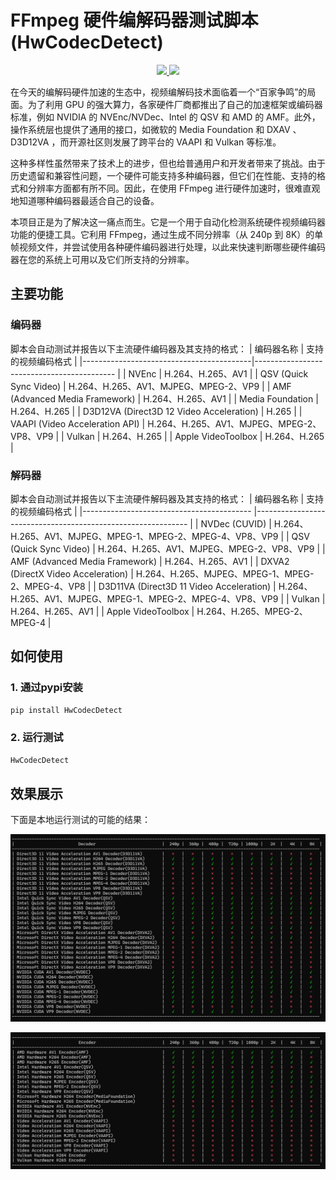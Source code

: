 # FFmpeg 硬件编解码器测试脚本(HwCodecDetect)
<p align="center">
    <a href="https://pypi.org/project/hwcodecdetect">
        <img src="https://badgen.net/pypi/v/hwcodecdetect?color=yellow" />
    </a>
    <a href="https://pypi.org/project/hwcodecdetect">
        <img src="https://static.pepy.tech/badge/hwcodecdetect" />
    </a>
</p>

在今天的编解码硬件加速的生态中，视频编解码技术面临着一个“百家争鸣”的局面。为了利用 GPU 的强大算力，各家硬件厂商都推出了自己的加速框架或编码器标准，例如 NVIDIA 的 NVEnc/NVDec、Intel 的 QSV 和 AMD 的 AMF。此外，操作系统层也提供了通用的接口，如微软的 Media Foundation 和 DXAV 、 D3D12VA ，而开源社区则发展了跨平台的 VAAPI 和 Vulkan 等标准。

这种多样性虽然带来了技术上的进步，但也给普通用户和开发者带来了挑战。由于历史遗留和兼容性问题，一个硬件可能支持多种编码器，但它们在性能、支持的格式和分辨率方面都有所不同。因此，在使用 FFmpeg 进行硬件加速时，很难直观地知道哪种编码器最适合自己的设备。

本项目正是为了解决这一痛点而生。它是一个用于自动化检测系统硬件视频编码器功能的便捷工具。它利用 FFmpeg，通过生成不同分辨率（从 240p 到 8K）的单帧视频文件，并尝试使用各种硬件编码器进行处理，以此来快速判断哪些硬件编码器在您的系统上可用以及它们所支持的分辨率。

## 主要功能
### 编码器
脚本会自动测试并报告以下主流硬件编码器及其支持的格式：
| 编码器名称                     	        | 支持的视频编码格式                           |
|------------------------------------------|------------------------------------------- |
| NVEnc                          	       | H.264、H.265、AV1                          |
| QSV (Quick Sync Video)         	       | H.264、H.265、AV1、MJPEG、MPEG-2、VP9       |
| AMF (Advanced Media Framework)           | H.264、H.265、AV1                          |
| Media Foundation               	       | H.264、H.265                               |
| D3D12VA (Direct3D 12 Video Acceleration) | H.265                                      |
| VAAPI (Video Acceleration API) 	       | H.264、H.265、AV1、MJPEG、MPEG-2、VP8、VP9  |
| Vulkan                         	       | H.264、H.265                               |
| Apple VideoToolbox               	       | H.264、H.265                               |

### 解码器
脚本会自动测试并报告以下主流硬件解码器及其支持的格式：
| 编码器名称                                 | 支持的视频编码格式                                             |
|------------------------------------------	|------------------------------------------------------------- |
| NVDec (CUVID)                  	        | H.264、H.265、AV1、MJPEG、MPEG-1、MPEG-2、MPEG-4、VP8、VP9    |
| QSV (Quick Sync Video)         	        | H.264、H.265、AV1、MJPEG、MPEG-2、VP8、VP9                    |
| AMF (Advanced Media Framework)            | H.264、H.265、AV1                                            |
| DXVA2 (DirectX Video Acceleration)        | H.264、H.265、MJPEG、MPEG-1、MPEG-2、MPEG-4、VP8              |
| D3D11VA (Direct3D 11 Video Acceleration) 	| H.264、H.265、AV1、MJPEG、MPEG-1、MPEG-2、MPEG-4、VP8、VP9    |
| Vulkan                                  	| H.264、H.265、AV1                                            |
| Apple VideoToolbox                    	| H.264、H.265、MPEG-2、MPEG-4                                 |


## 如何使用

### 1. 通过pypi安装
```bash
pip install HwCodecDetect
```

### 2. 运行测试
```bash
HwCodecDetect
```


## 效果展示
下面是本地运行测试的可能的结果：

![decoder test result](https://raw.githubusercontent.com/whyb/HwCodecDetect/main/imgs/decoder.png)

![encoder test result](https://raw.githubusercontent.com/whyb/HwCodecDetect/main/imgs/encoder.png)